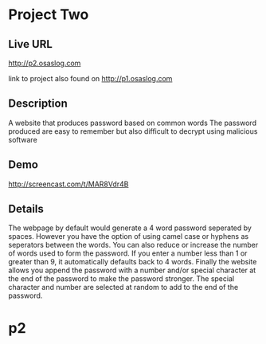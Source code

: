 # Project Two

## Live URL

<http://p2.osaslog.com>

link to project also found on
<http://p1.osaslog.com>

## Description
A website that produces password based on common words
The password produced are easy to remember but also difficult to decrypt using malicious software

## Demo
<http://screencast.com/t/MAR8Vdr4B>

## Details
The webpage by default would generate a 4 word password seperated by spaces. However you have the 
option of using camel case or hyphens as seperators between the words. You can also reduce or increase 
the number of words used to form the password. If you enter a number less than 1 or greater than 9, it 
automatically defaults back to 4 words. Finally the website allows you append the password with a 
number and/or special character at the end of the password to make the password stronger. The special 
character and number are selected at random to add to the end of the password. 
# p2


